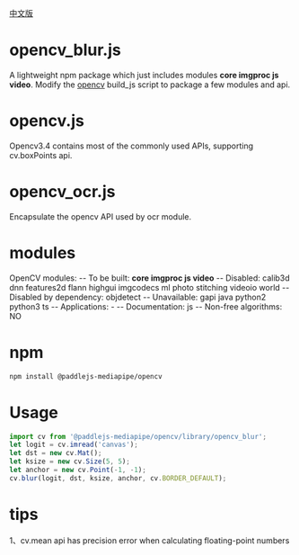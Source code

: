 [中文版](./README_cn.md)

# opencv_blur.js

A lightweight npm package which just includes modules **core imgproc js video**.
Modify the [opencv](/https://github.com/opencv/opencv) build_js script to package a few modules and api.

# opencv.js

Opencv3.4 contains most of the commonly used APIs, supporting cv.boxPoints api.

# opencv_ocr.js

Encapsulate the opencv API used by ocr module.

# modules 
OpenCV modules:
--     To be built:                 **core imgproc js video**
--     Disabled:                    calib3d dnn features2d flann highgui imgcodecs ml photo stitching videoio world
--     Disabled by dependency:      objdetect
--     Unavailable:                 gapi java python2 python3 ts
--     Applications:                -
--     Documentation:               js
--     Non-free algorithms:         NO


# npm

```bash
npm install @paddlejs-mediapipe/opencv
```

# Usage

```javascript
import cv from '@paddlejs-mediapipe/opencv/library/opencv_blur';
let logit = cv.imread('canvas');
let dst = new cv.Mat();
let ksize = new cv.Size(5, 5);
let anchor = new cv.Point(-1, -1);
cv.blur(logit, dst, ksize, anchor, cv.BORDER_DEFAULT);
```

# tips

1、cv.mean api has precision error when calculating floating-point numbers
